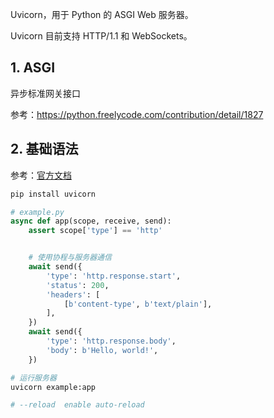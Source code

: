 Uvicorn，用于 Python 的 ASGI Web 服务器。

Uvicorn 目前支持 HTTP/1.1 和 WebSockets。

## 1. ASGI

异步标准网关接口

参考：https://python.freelycode.com/contribution/detail/1827

## 2. 基础语法

参考：[官方文档](https://www.uvicorn.org/)

```bash
pip install uvicorn
```

```python
# example.py
async def app(scope, receive, send):
    assert scope['type'] == 'http'


    # 使用协程与服务器通信
    await send({
        'type': 'http.response.start',
        'status': 200,
        'headers': [
            [b'content-type', b'text/plain'],
        ],
    })
    await send({
        'type': 'http.response.body',
        'body': b'Hello, world!',
    })
```

```bash
# 运行服务器
uvicorn example:app

# --reload  enable auto-reload
```
